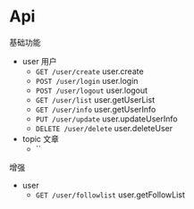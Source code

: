 # Api

基础功能

- user 用户
  - `GET /user/create` user.create
  - `POST /user/login` user.login
  - `POST /user/logout` user.logout
  - `GET /user/list` user.getUserList
  - `GET /user/info` user.getUserInfo
  - `PUT /user/update` user.updateUserInfo
  - `DELETE /user/delete` user.deleteUser
- topic 文章
  - ``

增强

- user
  - `GET /user/followlist` user.getFollowList
